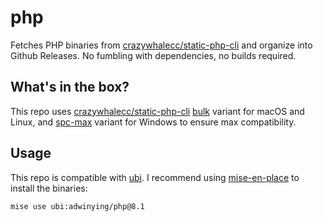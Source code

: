 # php

Fetches PHP binaries from [crazywhalecc/static-php-cli](https://github.com/crazywhalecc/static-php-cli) and organize into Github Releases. No fumbling with dependencies, no builds required.

## What's in the box?

This repo uses [crazywhalecc/static-php-cli](https://github.com/crazywhalecc/static-php-cli?tab=readme-ov-file#direct-download) [bulk](https://dl.static-php.dev/static-php-cli/bulk/) variant for macOS and Linux, and [spc-max](https://dl.static-php.dev/static-php-cli/windows/spc-max/) variant for Windows to ensure max compatibility.

## Usage

This repo is compatible with [ubi](https://github.com/houseabsolute/ubi). I recommend using [mise-en-place](https://github.com/jdx/mise) to install the binaries:

```bash
mise use ubi:adwinying/php@8.1
```
